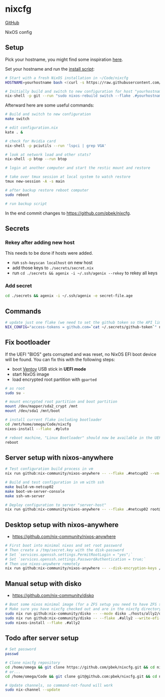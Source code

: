 # nixcfg

[GitHub](https://github.com/pbek/nixcfg)

NixOS config

## Setup

Pick your hostname, you might find some inspiration [here](https://spaceplace.nasa.gov/review/switch-a-roo/planet_sizes.en.jpg).

Set your hostname and run the [install script](./install.sh):

```bash
# Start with a fresh NixOS installation in ~/Code/nixcfg
HOSTNAME=yourhostname bash <(curl -s https://raw.githubusercontent.com/pbek/nixcfg/main/install.sh)

# Initially build and switch to new configuration for host "yourhostname" after you adapted flake.nix and your configuration.nix
nix-shell -p git --run "sudo nixos-rebuild switch --flake .#yourhostname -L"
```

Afterward here are some useful commands:

```bash
# Build and switch to new configuration
make switch

# edit configuration.nix
kate . &

# check for Nvidia card
nix-shell -p pciutils --run 'lspci | grep VGA'

# look at network load and other stats?
nix-shell -p btop --run btop

# login at another computer and start the restic mount and restore

# take over tmux session at local system to watch restore
tmux new-session -A -s main

# after backup restore reboot computer
sudo reboot

# run backup script
```

In the end commit changes to https://github.com/pbek/nixcfg.

## Secrets

### Rekey after adding new host

This needs to be done if hosts were added.

- run `ssh-keyscan localhost` on new host
- add those keys to `./secrets/secret.nix`
- run `cd ./secrets && agenix -i ~/.ssh/agenix --rekey` to rekey all keys

### Add secret

```bash
cd ./secrets && agenix -i ~/.ssh/agenix -e secret-file.age
```

## Commands

```bash
# update just one flake (we need to set the github token so the API limit is not reached)
NIX_CONFIG="access-tokens = github.com=`cat ~/.secrets/github-token`" nix flake lock --update-input catppuccin
```

## Fix bootloader

If the UEFI "BIOS" gets corrupted and was reset, no NixOS EFI boot device will be found.
You can fix this with the following steps:

- boot [Ventoy](https://www.ventoy.net/) USB stick in **UEFI mode**
- start NixOS image
- load encrypted root partition with `gparted`

```bash
# as root
sudo su -

# mount encrypted root partition and boot partition
mount /dev/mapper/sda2_crypt /mnt
mount /dev/sda1 /mnt/boot

# install current flake including bootloader
cd /mnt/home/omega/Code/nixcfg
nixos-install --flake .#pluto

# reboot machine, "Linux Bootloader" should now be available in the UEFI boot menu
reboot
```

## Server setup with nixos-anywhere

```bash
# Test configuration build process in vm
nix run github:nix-community/nixos-anywhere -- --flake .#netcup02 --vm-test

# Build and test configuration in vm with ssh
make build-vm-netcup02
make boot-vm-server-console
make ssh-vm-server

# Deploy configuration to server "server-host"
nix run github:nix-community/nixos-anywhere -- --flake .#netcup02 root@server-host
```

## Desktop setup with nixos-anywhere

- <https://github.com/nix-community/nixos-anywhere>

```bash
# First boot into minimal nixos and set root password
# Then create a /tmp/secret.key with the disk-password
# Set `services.openssh.settings.PermitRootLogin = "yes";`
# Set `services.openssh.settings.PasswordAuthentication = true;`
# Then use nixos-anywhere remotely
nix run github:nix-community/nixos-anywhere -- --disk-encryption-keys /tmp/secret.key /tmp/secret.key --flake .#ally2 root@192.168.1.48
```

## Manual setup with disko

- <https://github.com/nix-community/disko>

```bash
# Boot some nixos minimal image (for a ZFS setup you need to have ZFS support enabled)
# Make sure you have nixcfg checked out and are in the nixcfg directory
sudo nix run github:nix-community/disko -- --mode disko ./hosts/ally2/disk-config.zfs.nix
sudo nix run github:nix-community/disko -- --flake .#ally2 --write-efi-entries
sudo nixos-install --flake .#ally2
```

## Todo after server setup

```bash
# Set password
passwd

# Clone nixcfg repository
cd /home/omega && git clone https://github.com/pbek/nixcfg.git && cd nixcfg
# or...
cd /home/omega/Code && git clone git@github.com:pbek/nixcfg.git && cd nixcfg

# Update channels, so command-not-found will work
sudo nix-channel --update
```
